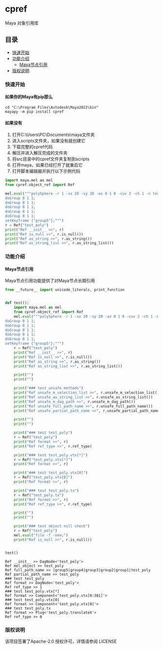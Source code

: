 # cpref

Maya 对象引用库

## 目录

- [快速开始](#快速开始)
- [功能介绍](#功能介绍)
    - [Maya节点引用](#Maya节点引用)
- [版权说明](#版权说明)

### 快速开始

#### 如果你的Maya有pip那么

```commandline
cd "C:\Program Files\Autodesk\Maya2022\bin"
mayapy -m pip install cpref
```

#### 如果没有

1. 打开C:\Users\PC\Documents\maya文件夹
2. 进入scripts文件夹，如果没有就创建它
3. 下载完整的cpref代码
4. 解压并进入解压完成的文件夹
5. 将src目录中的cpref文件夹复制到scripts
6. 打开maya，如果已经打开了就重启它
7. 打开脚本编辑器并执行以下示例代码

```python
import maya.mel as mel
from cpref.object_ref import Ref

mel.eval("""polySphere -r 1 -sx 20 -sy 20 -ax 0 1 0 -cuv 2 -ch 1 -n test_poly;
doGroup 0 1 1;
doGroup 0 1 1;
doGroup 0 1 1;
doGroup 0 1 1;
doGroup 0 1 1;
setKeyframe {"group5"};""")
r = Ref("test_poly")
print("Ref __init__ >>", r)
print("Ref is_null >>", r.is_null())
print("Ref as_string >>", r.as_string())
print("Ref as_string_list >>", r.as_string_list())
```

### 功能介绍

#### Maya节点引用

Maya节点引用功能提供了对Maya节点长期引用

```python
from __future__ import unicode_literals, print_function


def test():
    import maya.mel as mel
    from cpref.object_ref import Ref
    mel.eval("""polySphere -r 1 -sx 20 -sy 20 -ax 0 1 0 -cuv 2 -ch 1 -n test_poly;
doGroup 0 1 1;
doGroup 0 1 1;
doGroup 0 1 1;
doGroup 0 1 1;
doGroup 0 1 1;
setKeyframe {"group5"};""")
    r = Ref("test_poly")
    print("Ref __init__ >>", r)
    print("Ref is_null >>", r.is_null())
    print("Ref as_string >>", r.as_string())
    print("Ref as_string_list >>", r.as_string_list())

    print("")
    print("")

    print("### test unsafe methods")
    print("Ref unsafe_m_selection_list >>", r.unsafe_m_selection_list())
    print("Ref unsafe_as_string_list >>", r.unsafe_as_string_list())
    print("Ref unsafe_m_dag_path >>", r.unsafe_m_dag_path())
    print("Ref unsafe_full_path_name >>", r.unsafe_full_path_name())
    print("Ref unsafe_partial_path_name >>", r.unsafe_partial_path_name())

    print("")
    print("")

    print("### test test_poly")
    r = Ref("test_poly")
    print("Ref format >>", r)
    print("Ref ref_type >>", r.ref_type)

    print("### test test_poly.vtx[*]")
    r = Ref("test_poly.vtx[*]")
    print("Ref format >>", r)

    print("### test test_poly.vtx[0]")
    r = Ref("test_poly.vtx[0]")
    print("Ref format >>", r)

    print("### test test_poly.tx")
    r = Ref("test_poly.tx")
    print("Ref format >>", r)
    print("Ref ref_type >>", r.ref_type)

    print("")
    print("")

    print("### test object null check")
    r = Ref("test_poly")
    mel.eval("file -f -new;")
    print("Ref is_null >>", r.is_null())


test()
```

```
Ref __init__ >> DagNode<'test_poly'>
Ref mel_object >> test_poly
Ref full_path_name >> |group5|group4|group3|group2|group1|test_poly
Ref partial_path_name >> test_poly
### test test_poly
Ref format >> DagNode<'test_poly'>
Ref ref_type >> 1
### test test_poly.vtx[*]
Ref format >> Component<'test_poly.vtx[0:381]'>
### test test_poly.vtx[0]
Ref format >> Component<'test_poly.vtx[0]'>
### test test_poly.tx
Ref format >> Plug<'test_poly.translateX'>
Ref ref_type >> 0
```

### 版权说明

该项目签署了Apache-2.0 授权许可，详情请参阅 LICENSE